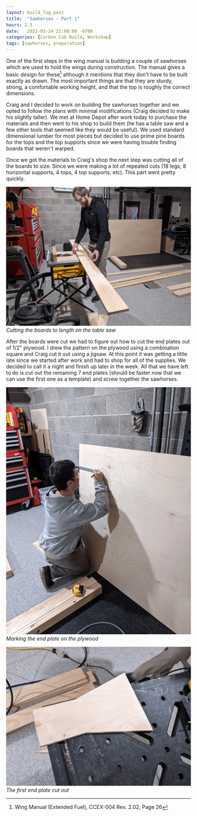 ```yaml
---
layout: build_log_post
title:  "Sawhorses - Part 1"
hours: 2.5
date:   2021-03-24 22:00:00 -0700
categories: [Carbon Cub Build, Workshop]
tags: [sawhorses, preparation]
---
```


One of the first steps in the wing manual is building a couple of sawhorses which are used to hold the wings during construction. The manual gives a basic design for these[^wing-manual-ref] although it mentions that they don't have to be built exactly as drawn. The most important things are that they are sturdy, strong, a comfortable working height, and that the top is roughly the correct dimensions.

Craig and I decided to work on building the sawhorses together and we opted to follow the plans with minimal modifications (Craig decided to make his slightly taller). We met at Home Depot after work today to purchase the materials and then went to his shop to build them (he has a table saw and a few other tools that seemed like they would be useful). We used standard dimensional lumber for most pieces but decided to use prime pine boards for the tops and the top supports since we were having trouble finding boards that weren't warped.

Once we got the materials to Craig's shop the next step was cutting all of the boards to size. Since we were making a lot of repeated cuts (18 legs, 8 horizontal supports, 4 tops, 4 top supports, etc). This part went pretty quickly.

![Desktop View](/assets/img/posts/2021/2021-03-24-sawhorses-1/cutting_boards.png)
_Cutting the boards to length on the table saw_

After the boards were cut we had to figure out how to cut the end plates out of 1/2" plywood. I drew the pattern on the plywood using a combination square and Craig cut it out using a jigsaw. At this point it was getting a little late since we started after work and had to shop for all of the supplies. We decided to call it a night and finish up later in the week. All that we have left to do is cut out the remaining 7 end plates (should be faster now that we can use the first one as a template) and screw together the sawhorses.

![Desktop View](/assets/img/posts/2021/2021-03-24-sawhorses-1/marking_end_cap.png)
_Marking the end plate on the plywood_

![Desktop View](/assets/img/posts/2021/2021-03-24-sawhorses-1/end_plate.png)
_The first end plate cut out_

[^wing-manual-ref]: Wing Manual (Extended Fuel), CCEX-004 Rev. 2.02, Page 26
